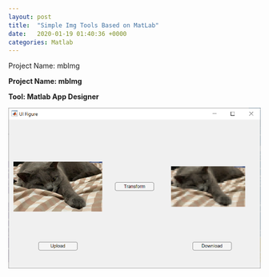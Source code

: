 ```yaml
---
layout: post
title:  "Simple Img Tools Based on MatLab"
date:   2020-01-19 01:40:36 +0000
categories: Matlab
---
```

Project Name: mbImg

**Project Name: mbImg**

**Tool: Matlab App Designer**

<img src="/assets/note1_1.png" alt="Interface" style="zoom:67%;" />

<!-- ; javascript
// const Razorpay = require('razorpay');
// Check out the [Jekyll docs][jekyll-docs] for more info on how to get the most out of Jekyll. File all bugs/feature requests at [Jekyll’s GitHub repo][jekyll-gh]. If you have questions, you can ask them on [Jekyll Talk][jekyll-talk].

// [jekyll-docs]: https://jekyllrb.com/docs/home
// [jekyll-gh]:   https://github.com/jekyll/jekyll
// [jekyll-talk]: https://talk.jekyllrb.com/ --> 